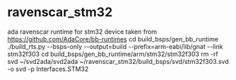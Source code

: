 # ravenscar_stm32
ada ravenscar runtime for stm32 device
taken from https://github.com/AdaCore/bb-runtimes
cd  build_bsps/gen_bb_runtime
./build_rts.py --bsps-only --output=build --prefix=arm-eabi/lib/gnat --link stm32f303
cd  build_bsps/gen_bb_runtime/arm/stm32/stm32f303
rm -rf svd
~/svd2ada/svd2ada ~/ravenscar_stm32/build_bsps/svd/stm32f303.svd -o svd -p Interfaces.STM32
